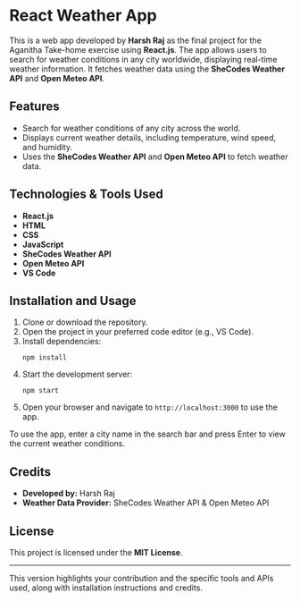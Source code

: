 
# React Weather App

This is a web app developed by **Harsh Raj** as the final project for the Aganitha Take-home exercise using **React.js**. The app allows users to search for weather conditions in any city worldwide, displaying real-time weather information. It fetches weather data using the **SheCodes Weather API** and **Open Meteo API**.

## Features
- Search for weather conditions of any city across the world.
- Displays current weather details, including temperature, wind speed, and humidity.
- Uses the **SheCodes Weather API** and **Open Meteo API** to fetch weather data.

## Technologies & Tools Used
- **React.js**
- **HTML**
- **CSS**
- **JavaScript**
- **SheCodes Weather API**
- **Open Meteo API**
- **VS Code**

## Installation and Usage

1. Clone or download the repository.
2. Open the project in your preferred code editor (e.g., VS Code).
3. Install dependencies:  
   ```
   npm install
   ```
4. Start the development server:  
   ```
   npm start
   ```
5. Open your browser and navigate to `http://localhost:3000` to use the app.

To use the app, enter a city name in the search bar and press Enter to view the current weather conditions.

## Credits
- **Developed by:** Harsh Raj
- **Weather Data Provider:** SheCodes Weather API & Open Meteo API

## License
This project is licensed under the **MIT License**.

---

This version highlights your contribution and the specific tools and APIs used, along with installation instructions and credits.

